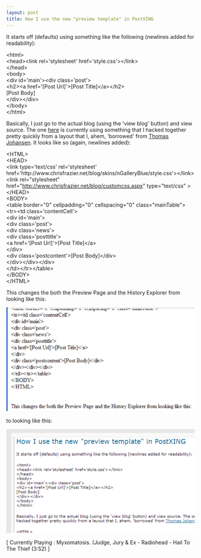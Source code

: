 ```yaml
---
layout: post
title: How I use the new "preview template" in PostXING
---
```

<p>It starts off (defaults) using something like the following (newlines added 
for readability):</p>
<p>&lt;html&gt;<br />&lt;head&gt;&lt;link rel='stylesheet' 
href='style.css'&gt;&lt;/link&gt;<br />&lt;/head&gt;<br />&lt;body&gt;<br />&lt;div 
id='main'&gt;&lt;div class='post'&gt;<br />&lt;h2&gt;&lt;a href='[Post 
Url]'&gt;[Post Title]&lt;/a&gt;&lt;/h2&gt;<br />[Post 
Body]<br />&lt;/div&gt;&lt;/div&gt;<br />&lt;/body&gt;<br />&lt;/html&gt;</p>
<p>Basically, I just go to the actual blog (using the 'view blog' button) and 
view source. The one <a href="http://www.chrisfrazier.net/blog">here</a> is 
currently using something that I hacked together pretty quickly from a layout 
that I, ahem, 'borrowed' from <a href="http://www.aylarsolutions.com">Thomas 
Johansen</a>. It looks like so (again, newlines added):</p>
<p>&lt;HTML&gt; <br />&lt;HEAD&gt;  <br />&lt;link type='text/css' 
rel='stylesheet' 
href='http://www.chrisfrazier.net/blog/skins/nGalleryBlue/style.css'&gt;&lt;/link&gt; 
<br />&lt;link rel="stylesheet" href="<a href="http://www.chrisfrazier.net/blog/customcss.aspx">http://www.chrisfrazier.net/blog/customcss.aspx</a>" 
type="text/css" &gt;&lt;/HEAD&gt; <br />&lt;BODY&gt; <br />&lt;table border="0" 
cellpadding="0" cellspacing="0" class="mainTable"&gt;<br />&lt;tr&gt;&lt;td 
class='contentCell'&gt;<br />&lt;div id='main'&gt; <br />&lt;div 
class='post'&gt;<br />&lt;div class='news'&gt;<br />&lt;div 
class='posttitle'&gt;<br />&lt;a href='[Post Url]'&gt;[Post 
Title]&lt;/a&gt;<br />&lt;/div&gt;<br />&lt;div class='postcontent'&gt;[Post 
Body]&lt;/div&gt;<br />&lt;/div&gt;&lt;/div&gt;&lt;/div&gt;<br />&lt;/td&gt;&lt;/tr&gt;&lt;/table&gt;<br />&lt;/BODY&gt;<br />&lt;/HTML&gt;<br /></p>
<p>This changes the both the Preview Page and the History Explorer from looking 
like this: </p>
<p><img src="/assets/images/fromthis.gif" /></p>
<p>to looking like this:</p>
<p><img src="/assets/images/tothis.gif" /></p>
<p class="media">[ Currently Playing : Myxomatosis. (Judge, Jury &amp; Ex - 
Radiohead - Hail To The Thief (3:52) ]</p>